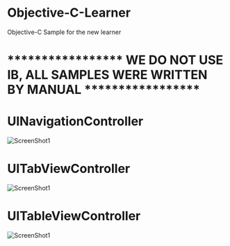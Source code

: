 # Objective-C-Learner
Objective-C Sample for the new learner
# ***************** WE DO NOT USE IB, ALL SAMPLES WERE WRITTEN BY MANUAL ***************** #
# UINavigationController
![ScreenShot1](https://img-blog.csdnimg.cn/20200109161310536.png "ScreenShot1")  
# UITabViewController
![ScreenShot1](https://img-blog.csdnimg.cn/20200109161416514.png "ScreenShot1")
# UITableViewController
![ScreenShot1](https://img-blog.csdnimg.cn/20200109161502191.png "ScreenShot1")
